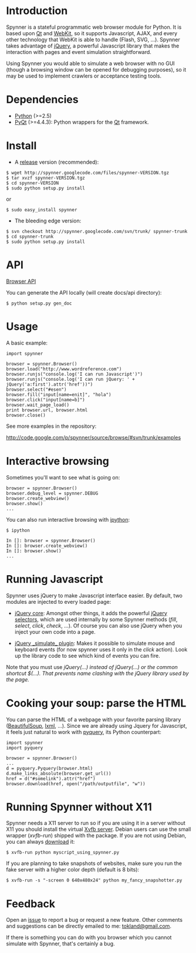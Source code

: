 # Introduction #

Spynner is a stateful programmatic web browser module for Python. It is based upon [Qt](http://www.qtsoftware.com/) and [WebKit](http://webkit.org/), so it supports Javascript, AJAX, and every other technology that WebKit is able to handle (Flash, SVG, ...). Spynner takes advantage of [jQuery](http://jquery.com), a powerful Javascript library that makes the interaction with pages and event simulation straightforward.

Using Spynner you would able to simulate a web browser with no GUI (though a browsing window can be opened for debugging purposes), so it may be used to implement crawlers or acceptance testing tools.

# Dependencies #

  * [Python](http://www.python.org) (>=2.5)
  * [PyQt](http://www.riverbankcomputing.co.uk/software/pyqt/download) (>=4.4.3): Python wrappers for the [Qt](http://www.qtsoftware.com/) framework.

# Install #

  * A [release](http://code.google.com/p/spynner/downloads/list) version (recommended):

```
$ wget http://spynner.googlecode.com/files/spynner-VERSION.tgz
$ tar xvzf spynner-VERSION.tgz
$ cd spynner-VERSION
$ sudo python setup.py install
```

or

```
$ sudo easy_install spynner
```

  * The bleeding edge version:

```
$ svn checkout http://spynner.googlecode.com/svn/trunk/ spynner-trunk
$ cd spynner-trunk
$ sudo python setup.py install
```

# API #

[Browser API](http://download.zaudera.com/public/spynner/api/)

You can generate the API locally (will create docs/api directory):

```
$ python setup.py gen_doc
```

# Usage #

A basic example:

```
import spynner

browser = spynner.Browser()
browser.load("http://www.wordreference.com")
browser.runjs("console.log('I can run Javascript')")
browser.runjs("console.log('I can run jQuery: ' + jQuery('a:first').attr('href'))")
browser.select("#esen")
browser.fill("input[name=enit]", "hola")
browser.click("input[name=b]")
browser.wait_page_load()
print browser.url, browser.html
browser.close()
```

See more examples in the repository:

http://code.google.com/p/spynner/source/browse/#svn/trunk/examples

# Interactive browsing #

Sometimes you'll want to see what is going on:

```
browser = spynner.Browser()
browser.debug_level = spynner.DEBUG
browser.create_webview()
browser.show()
...
```

You can also run interactive browsing with [ipython](http://ipython.scipy.org/):

```
$ ipython

In []: browser = spynner.Browser()
In []: browser.create_webview()
In []: browser.show()
...
```

# Running Javascript #

Spynner uses jQuery to make Javascript interface easier. By default, two modules are injected to every loaded page:

  * [jQuery core](http://docs.jquery.com/Downloading_jQuery): Amongst other things, it adds the powerful [jQuery selectors](http://docs.jquery.com/Selectors), which are used internally by some Spynner methods (_fill_, _select_, _click_, _check_, ...). Of course you can also use jQuery when you inject your own code into a page.

  * [jQuery \_simulate\_ plugin](http://code.google.com/p/jqueryjs/source/browse/trunk/plugins/simulate): Makes it possible to simulate mouse and keyboard events (for now spynner uses it only in the _click_ action). Look up the library code to see which kind of events you can fire.

Note that you must use _jQuery(...) instead of jQuery(...)  or the common shortcut $(...). That prevents name clashing with the jQuery library used by the page._

# Cooking your soup: parse the HTML #

You can parse the HTML of a webpage with your favorite parsing library ([BeautifulSoup](http://www.crummy.com/software/BeautifulSoup), [lxml](http://codespeak.net/lxml/), ...). Since we are already using Jquery for Javascript, it feels just natural to work with [pyquery](http://pypi.python.org/pypi/pyquery), its Python counterpart:

```
import spynner
import pyquery

browser = spynner.Browser()
...
d = pyquery.Pyquery(browser.html)
d.make_links_absolute(browser.get_url())
href = d("#somelink").attr("href")
browser.download(href, open("/path/outputfile", "w"))
```

# Running Spynner without X11 #

Spynner needs a X11 server to run so if you are using it in a server without X11 you should install the virtual [Xvfb server](http://en.wikipedia.org/wiki/Xvfb). Debian users can use the small wrapper (_xvfb-run_) shipped with the package. If you are not using Debian, you can always [download](http://www.mail-archive.com/debian-x@lists.debian.org/msg69632/x-run) it:

```
$ xvfb-run python myscript_using_spynner.py
```

If you are planning to take snapshots of websites, make sure you run the fake server with a higher color depth (default is 8 bits):

```
$ xvfb-run -s "-screen 0 640x480x24" python my_fancy_snapshotter.py
```

# Feedback #

Open an [issue](http://code.google.com/p/spynner/issues/list) to report a bug or request a new feature. Other comments and suggestions can be directly emailed to me: [tokland@gmail.com](mailto://tokland@gmail.com).

If there is something you can do with you browser which you cannot simulate with Spynner, that's certainly a bug.